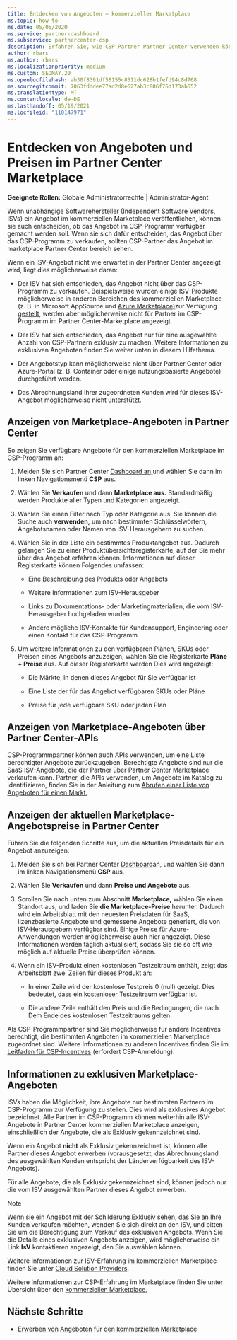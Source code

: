 ```yaml
---
title: Entdecken von Angeboten – kommerzieller Marketplace
ms.topic: how-to
ms.date: 05/05/2020
ms.service: partner-dashboard
ms.subservice: partnercenter-csp
description: Erfahren Sie, wie CSP-Partner Partner Center verwenden können, um den Marketplace nach SaaS-Angeboten oder Preisen von unabhängigen Softwareherstellern (Independent Software Vendors, ISVs) zu suchen.
author: rbars
ms.author: rbars
ms.localizationpriority: medium
ms.custom: SEOMAY.20
ms.openlocfilehash: ab30f8391df58155c8511dc628b1fefd94c8d768
ms.sourcegitcommit: 7063fdddee77ad2d8e627ab3c806f76d173ab652
ms.translationtype: MT
ms.contentlocale: de-DE
ms.lasthandoff: 05/19/2021
ms.locfileid: "110147971"
---
```

# <a name="discover-offers-and-pricing-in-partner-center-commercial-marketplace"></a>Entdecken von Angeboten und Preisen im Partner Center Marketplace

**Geeignete Rollen:** Globale Administratorrechte | Administrator-Agent

Wenn unabhängige Softwarehersteller (Independent Software Vendors, ISVs) ein Angebot im kommerziellen Marketplace veröffentlichen, können sie auch entscheiden, ob das Angebot im CSP-Programm verfügbar gemacht werden soll. Wenn sie sich dafür entscheiden, das Angebot über das CSP-Programm zu verkaufen, sollten CSP-Partner das Angebot im marketplace Partner Center bereich sehen.

Wenn ein ISV-Angebot nicht wie erwartet in der Partner Center angezeigt wird, liegt dies möglicherweise daran:

- Der ISV hat sich entschieden, das Angebot nicht über das CSP-Programm zu verkaufen. Beispielsweise wurden einige ISV-Produkte möglicherweise in anderen Bereichen des kommerziellen Marketplace (z. B. in Microsoft AppSource und [Azure Marketplace)](https://azuremarketplace.microsoft.com/)zur Verfügung [gestellt,](https://appsource.microsoft.com/) werden aber möglicherweise nicht für Partner im CSP-Programm im Partner Center-Marketplace angezeigt.

- Der ISV hat sich entschieden, das Angebot nur für eine ausgewählte Anzahl von CSP-Partnern exklusiv zu machen. Weitere Informationen zu exklusiven Angeboten finden Sie weiter unten in diesem Hilfethema.

- Der Angebotstyp kann möglicherweise nicht über Partner Center oder Azure-Portal (z. B. Container oder einige nutzungsbasierte Angebote) durchgeführt werden.

- Das Abrechnungsland Ihrer zugeordneten Kunden wird für dieses ISV-Angebot möglicherweise nicht unterstützt.

## <a name="view-marketplace-offers-in-partner-center"></a>Anzeigen von Marketplace-Angeboten in Partner Center

So zeigen Sie verfügbare Angebote für den kommerziellen Marketplace im CSP-Programm an:

1. Melden Sie sich Partner Center [Dashboard an,](https://partner.microsoft.com/dashboard)und wählen Sie dann im linken Navigationsmenü **CSP** aus.

2. Wählen Sie **Verkaufen** und dann **Marketplace aus.** Standardmäßig werden Produkte aller Typen und Kategorien angezeigt.

3. Wählen Sie einen Filter nach Typ oder Kategorie aus. Sie können die Suche auch **verwenden,** um nach bestimmten Schlüsselwörtern, Angebotsnamen oder Namen von ISV-Herausgebern zu suchen.

4. Wählen Sie in der Liste ein bestimmtes Produktangebot aus. Dadurch gelangen Sie zu einer Produktübersichtsregisterkarte, auf der Sie mehr über das Angebot erfahren können. Informationen auf dieser Registerkarte können Folgendes umfassen: 

    - Eine Beschreibung des Produkts oder Angebots

    - Weitere Informationen zum ISV-Herausgeber

    - Links zu Dokumentations- oder Marketingmaterialien, die vom ISV-Herausgeber hochgeladen wurden

    - Andere mögliche ISV-Kontakte für Kundensupport, Engineering oder einen Kontakt für das CSP-Programm

5. Um weitere Informationen zu den verfügbaren Plänen, SKUs oder Preisen eines Angebots anzuzeigen, wählen Sie die Registerkarte **Pläne + Preise** aus. Auf dieser Registerkarte werden Dies wird angezeigt:

    - Die Märkte, in denen dieses Angebot für Sie verfügbar ist

    - Eine Liste der für das Angebot verfügbaren SKUs oder Pläne

    - Preise für jede verfügbare SKU oder jeden Plan

## <a name="view-marketplace-offers-via-partner-center-apis"></a>Anzeigen von Marketplace-Angeboten über Partner Center-APIs

CSP-Programmpartner können auch APIs verwenden, um eine Liste berechtigter Angebote zurückzugeben. Berechtigte Angebote sind nur die SaaS ISV-Angebote, die der Partner über Partner Center Marketplace verkaufen kann. Partner, die APIs verwenden, um Angebote im Katalog zu identifizieren, finden Sie in der Anleitung zum [Abrufen einer Liste von Angeboten für einen Markt.](/partner-center/develop/create-subscription-azure-marketplace-products#get-a-list-of-offers-for-a-market)

## <a name="view-the-latest-marketplace-offer-pricing-in-partner-center"></a>Anzeigen der aktuellen Marketplace-Angebotspreise in Partner Center

Führen Sie die folgenden Schritte aus, um die aktuellen Preisdetails für ein Angebot anzuzeigen:

1. Melden Sie sich bei Partner Center [Dashboard](https://partner.microsoft.com/dashboard)an, und wählen Sie dann im linken Navigationsmenü **CSP** aus.

2. Wählen Sie **Verkaufen** und dann **Preise und Angebote** aus.

3. Scrollen Sie nach unten zum Abschnitt **Marketplace,** wählen Sie einen Standort aus, und laden Sie **die Marketplace-Preise** herunter. Dadurch wird ein Arbeitsblatt mit den neuesten Preisdaten für SaaS, lizenzbasierte Angebote und gemessene Angebote generiert, die von ISV-Herausgebern verfügbar sind. Einige Preise für Azure-Anwendungen werden möglicherweise auch hier angezeigt. Diese Informationen werden täglich aktualisiert, sodass Sie sie so oft wie möglich auf aktuelle Preise überprüfen können.

4. Wenn ein ISV-Produkt einen kostenlosen Testzeitraum enthält, zeigt das Arbeitsblatt zwei Zeilen für dieses Produkt an:

    - In einer Zeile wird der kostenlose Testpreis 0 (null) gezeigt. Dies bedeutet, dass ein kostenloser Testzeitraum verfügbar ist.

    - Die andere Zeile enthält den Preis und die Bedingungen, die nach Dem Ende des kostenlosen Testzeitraums gelten.

Als CSP-Programmpartner sind Sie möglicherweise für andere Incentives berechtigt, die bestimmten Angeboten im kommerziellen Marketplace zugeordnet sind. Weitere Informationen zu anderen Incentives finden Sie im [Leitfaden für CSP-Incentives](https://aka.ms/partnerincentives) (erfordert CSP-Anmeldung).

## <a name="learn-about-marketplace-exclusive-offers"></a>Informationen zu exklusiven Marketplace-Angeboten

ISVs haben die Möglichkeit, ihre Angebote nur bestimmten Partnern im CSP-Programm zur Verfügung zu stellen. Dies wird als exklusives Angebot bezeichnet. Alle Partner im CSP-Programm können weiterhin alle ISV-Angebote in Partner Center kommerziellen Marketplace anzeigen, einschließlich der Angebote, die als Exklusiv gekennzeichnet sind.

Wenn ein Angebot **nicht** als Exklusiv gekennzeichnet ist, können alle Partner dieses Angebot erwerben (vorausgesetzt, das Abrechnungsland des ausgewählten Kunden entspricht der Länderverfügbarkeit des ISV-Angebots).

Für alle Angebote, die als Exklusiv gekennzeichnet sind, können jedoch nur die vom ISV ausgewählten Partner dieses Angebot erwerben.

> [!NOTE]
> Wenn sie ein Angebot mit der Schilderung Exklusiv sehen, das Sie an Ihre Kunden verkaufen möchten, wenden Sie sich direkt an den ISV, und bitten Sie um die Berechtigung zum Verkauf des exklusiven Angebots. Wenn Sie die Details eines exklusiven Angebots anzeigen, wird möglicherweise ein Link **IsV** kontaktieren angezeigt, den Sie auswählen können.

Weitere Informationen zur ISV-Erfahrung im kommerziellen Marketplace finden Sie unter [Cloud Solution Providers](/azure/marketplace/cloud-solution-providers).

Weitere Informationen zur CSP-Erfahrung im Marketplace finden Sie unter Übersicht über den [kommerziellen Marketplace.](csp-commercial-marketplace-overview.md)

## <a name="next-steps"></a>Nächste Schritte

- [Erwerben von Angeboten für den kommerziellen Marketplace](csp-commercial-marketplace-purchase.md)